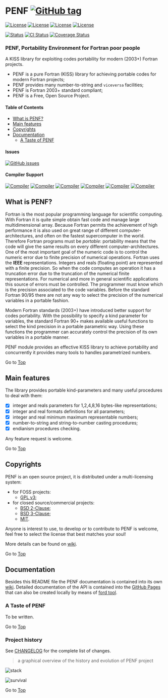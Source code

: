 <a name="top"></a>

# PENF [![GitHub tag](https://img.shields.io/github/tag/szaghi/PENF.svg)](https://github.com/szaghi/PENF/releases)

[![License](https://img.shields.io/badge/license-GNU%20GeneraL%20Public%20License%20v3%20,%20GPLv3-blue.svg)]()
[![License](https://img.shields.io/badge/license-BSD2-red.svg)]()
[![License](https://img.shields.io/badge/license-BSD3-red.svg)]()
[![License](https://img.shields.io/badge/license-MIT-red.svg)]()

[![Status](https://img.shields.io/badge/status-stable-brightgreen.svg)]()
[![CI Status](https://github.com/szaghi/PENF/actions/workflows/ci.yml/badge.svg)](https://github.com/szaghi/PENF/actions)
[![Coverage Status](https://img.shields.io/codecov/c/github/szaghi/PENF.svg)](https://app.codecov.io/gh/szaghi/PENF)

### PENF, Portability Environment for Fortran poor people
A KISS library for exploiting codes portability for modern (2003+) Fortran projects.

+ PENF is a pure Fortran (KISS) library for achieving portable codes for modern Fortran projects;
+ PENF provides many number-to-string and `viceversa` facilities;
+ PENF is Fortran 2003+ standard compliant;
+ PENF is a Free, Open Source Project.

#### Table of Contents

- [What is PENF?](#what-is-penf?)
- [Main features](#main-features)
- [Copyrights](#copyrights)
- [Documentation](#documentation)
	- [A Taste of PENF](#a-taste-of-penf)

#### Issues

[![GitHub issues](https://img.shields.io/github/issues/szaghi/PENF.svg)]()

#### Compiler Support

[![Compiler](https://img.shields.io/badge/GNU-v4.9.2+-brightgreen.svg)]()
[![Compiler](https://img.shields.io/badge/Intel-v12.x+-brightgreen.svg)]()
[![Compiler](https://img.shields.io/badge/IBM%20XL-not%20tested-yellow.svg)]()
[![Compiler](https://img.shields.io/badge/g95-not%20tested-yellow.svg)]()
[![Compiler](https://img.shields.io/badge/NAG-not%20tested-yellow.svg)]()
[![Compiler](https://img.shields.io/badge/PGI-not%20tested-yellow.svg)]()

## What is PENF?

Fortran is the most popular programming language for scientific computing. With Fortran it is quite simple obtain fast code and manage large multidimensional array. Because Fortran permits the achievement of high performance it is also used on great range of different computer-architectures, and often on the fastest supercomputer in the world. Therefore Fortran programs must be _portable_: portability means that the code will give the same results on every different computer-architectures. One of the most important goal of the numeric code is to control the numeric error due to finite precision of numerical operations. Fortran uses the __IEEE__ representations. Integers and reals (floating point) are represented with a finite precision. So when the code computes an operation it has a truncation error due to the truncation of the numerical finite representations. For numerical and more in general scientific applications this source of errors must be controlled. The programmer must know which is the precision associated to the code variables. Before the standard Fortran 90/95 there are not any way to select the precision of the numerical variables in a portable fashion.

Modern Fortran standards (2003+) have introduced better support for codes portability. With the possibility to specify a kind parameter for variables, the standard Fortran 90+ makes available useful functions to select the kind precision in a portable parametric way. Using these functions the programmer can accurately control the precision of its own variables in a portable manner.

PENF module provides an effective KISS library to achieve portability and concurrently it provides many tools to handles parametrized numbers.

Go to [Top](#top)

## Main features

The library provides portable kind-parameters and many useful procedures to deal with them:

* [X] integer and reals parameters for 1,2,4,8,16 bytes-like representations;
* [X] integer and real formats definitions for all parameters;
* [X] integer and real minimum maximum representable numbers;
* [X] number-to-string and string-to-number casting procedures;
* [X] endianism procedures checking.

Any feature request is welcome.

Go to [Top](#top)

## Copyrights

PENF is an open source project, it is distributed under a multi-licensing system:

+ for FOSS projects:
  - [GPL v3](http://www.gnu.org/licenses/gpl-3.0.html);
+ for closed source/commercial projects:
  - [BSD 2-Clause](http://opensource.org/licenses/BSD-2-Clause);
  - [BSD 3-Clause](http://opensource.org/licenses/BSD-3-Clause);
  - [MIT](http://opensource.org/licenses/MIT).

Anyone is interest to use, to develop or to contribute to PENF is welcome, feel free to select the license that best matches your soul!

More details can be found on [wiki](https://github.com/szaghi/PENF/wiki/Copyrights).

Go to [Top](#top)

## Documentation

Besides this README file the PENF documentation is contained into its own [wiki](https://github.com/szaghi/PENF/wiki). Detailed documentation of the API is contained into the [GitHub Pages](http://szaghi.github.io/PENF/index.html) that can also be created locally by means of [ford tool](https://github.com/cmacmackin/ford).

### A Taste of PENF

To be written.

Go to [Top](#top)

### Project history

See [CHANGELOG](CHANGELOG.md) for the complete list of changes.

> a graphical overview of the history and evolution of PENF project

![stack](doc/stack_plot.png)

![survival](doc/survival_plot.png)

Go to [Top](#top)
